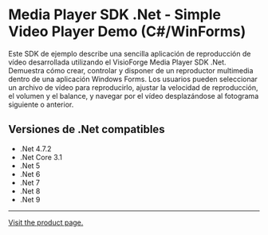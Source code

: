 ﻿# Media Player SDK .Net - Simple Video Player Demo (C#/WinForms)

Este SDK de ejemplo describe una sencilla aplicación de reproducción de vídeo desarrollada utilizando el VisioForge Media Player SDK .Net. Demuestra cómo crear, controlar y disponer de un reproductor multimedia dentro de una aplicación Windows Forms. Los usuarios pueden seleccionar un archivo de vídeo para reproducirlo, ajustar la velocidad de reproducción, el volumen y el balance, y navegar por el vídeo desplazándose al fotograma siguiente o anterior.

## Versiones de .Net compatibles

* .Net 4.7.2
* .Net Core 3.1
* .Net 5
* .Net 6
* .Net 7
* .Net 8
* .Net 9

---

[Visit the product page.](https://www.visioforge.com/media-player-sdk-net)
